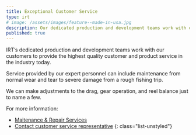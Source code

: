```yaml
---
title: Exceptional Customer Service
type: irt
# image: /assets/images/feature--made-in-usa.jpg
description: Our dedicated production and development teams work with our customers to provide the highest quality customer and product service in the industry today.
published: true
---
```


IRT’s dedicated production and development teams work with our customers to provide the highest quality customer and product service in the industry today. 

Service provided by our expert personnel can include maintenance from normal wear and tear to severe damage from a rough fishing trip. 

We can make adjustments to the drag, gear operation, and reel balance just to name a few. 

For more information: 

* [Maitenance & Repair Services](/info/support/maintenance-and-repair/)
* [Contact customer service representative](/info/contact)
{: class="list-unstyled"}


